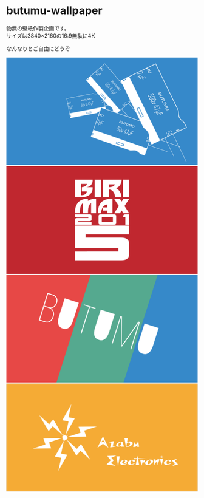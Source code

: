 # butumu-wallpaper

物無の壁紙作製企画です。  
サイズは3840×2160の16:9無駄に4K  

なんなりとご自由にどうぞ

<img alt=condenser src=https://github.com/hamps/butumu-wallpaper/blob/master/png/b-wallpaper-condenser.png>
<img alt=birimax src=https://github.com/hamps/butumu-wallpaper/blob/master/png/b-wallpaper-birimax.png>
<img alt=led src=https://github.com/hamps/butumu-wallpaper/blob/master/png/b-wallpaper-led.png>
<img alt=spark src=https://github.com/hamps/butumu-wallpaper/blob/master/png/b-wallpaper-spark.png>
